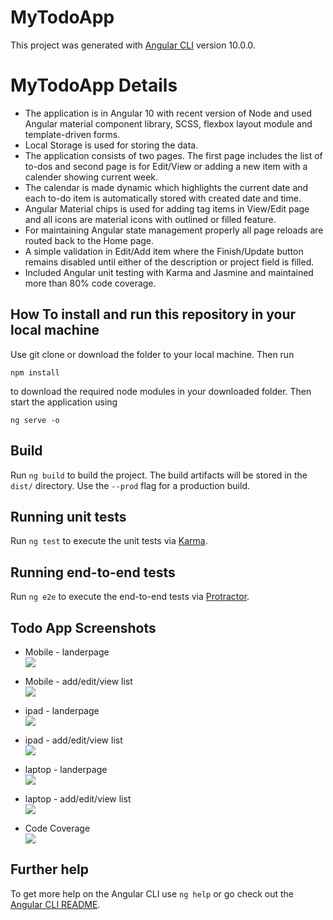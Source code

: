 # MyTodoApp

This project was generated with [Angular CLI](https://github.com/angular/angular-cli) version 10.0.0.

# MyTodoApp Details

* The application is in Angular 10 with recent version of Node and used Angular material component library, SCSS, flexbox layout module and template-driven forms. 
* Local Storage is used for storing the data.
* The application consists of two pages. The first page includes the list of to-dos and second page is for Edit/View or adding a new item with a calender showing current week.
* The calendar is made dynamic which highlights the current date and each to-do item is automatically stored with created date and time. 
* Angular Material chips is used for adding tag items in View/Edit page and all icons are material icons with outlined or filled feature.
* For maintaining Angular state management properly all page reloads are routed back to the Home page. 
* A simple validation in Edit/Add item where the Finish/Update button remains disabled until either of the description or project field is filled.
* Included Angular unit testing with Karma and Jasmine and maintained more than 80% code coverage. 

## How To install and run this repository in your local machine

Use git clone or download the folder to your local machine. Then run 

    npm install 

to download the required node modules in your downloaded folder. Then start the application using
	
    ng serve -o 

## Build

Run `ng build` to build the project. The build artifacts will be stored in the `dist/` directory. Use the `--prod` flag for a production build.

## Running unit tests

Run `ng test` to execute the unit tests via [Karma](https://karma-runner.github.io).

## Running end-to-end tests

Run `ng e2e` to execute the end-to-end tests via [Protractor](http://www.protractortest.org/).

## Todo App Screenshots

* Mobile - landerpage <br/>
![](assets/mobile-lander.PNG)

* Mobile - add/edit/view list <br/>
![](assets/mobile-addlist.PNG)

* ipad - landerpage <br/>
![](assets/ipad-lander.PNG)

* ipad - add/edit/view list <br/>
![](assets/ipad-addlist.PNG)

* laptop - landerpage <br/>
![](assets/laptop-lander.PNG)

* laptop - add/edit/view list <br/>
![](assets/laptop-addlist.png)

* Code Coverage <br/>
![](assets/code_coverage.PNG)

## Further help

To get more help on the Angular CLI use `ng help` or go check out the [Angular CLI README](https://github.com/angular/angular-cli/blob/master/README.md).
